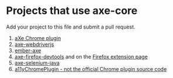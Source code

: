 # Projects that use axe-core

Add your project to this file and submit a pull request.

1. [aXe Chrome plugin](https://chrome.google.com/webstore/detail/axe/lhdoppojpmngadmnindnejefpokejbdd)
2. [axe-webdriverjs](https://www.npmjs.com/package/axe-webdriverjs)
3. [ember-axe](https://www.npmjs.com/package/ember-axe)
4. [axe-firefox-devtools](https://github.com/dequelabs/axe-firefox-devtools) and on the [Firefox extension page](https://addons.mozilla.org/en-US/firefox/addon/axe-firefox-devtools/)
5. [axe-selenium-java](https://github.com/dequelabs/axe-selenium-java)
6. [a11yChromePlugin - not the official Chrome plugin source code](https://github.com/ptrstpp950/a11yChromePlugin)
